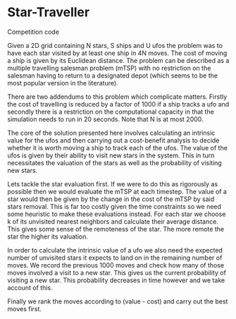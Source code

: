 # Star-Traveller
Competition code

Given a 2D grid containing N stars, S ships and U ufos the problem was to have each star visited by at least one ship in 4N moves. The cost of moving a ship is given by its Euclidean distance. The problem can be described as a multiple travelling salesman problem (mTSP) with no restriction on the salesman having to return to a designated depot (which seems to be the most popular version in the literature).

There are two addendums to this problem which complicate matters. Firstly the cost of travelling is reduced by a factor of 1000 if a ship tracks a ufo and secondly there is a restriction on the computational capacity in that the simulation needs to run in 20 seconds. Note that N is at most 2000.

The core of the solution presented here involves calculating an intrinsic value for the ufos and then carrying out a cost-benefit analysis to decide whether it is worth moving a ship to track each of the ufos. The value of the ufos is given by their ability to visit new stars in the system. This in turn necessitates the valuation of the stars as well as the probability of visiting new stars.

Lets tackle the star evaluation first. If we were to do this as rigorously as possible then we would evaluate the mTSP at each timestep. The value of a star would then be given by the change in the cost of the mTSP by said stars removal. This is far too costly given the time constraints so we need some heuristic to make these evaluations instead. For each star we choose k of its unvisited nearest neighbors and calculate their average distance. This gives some sense of the remoteness of the star. The more remote the star the higher its valuation.

In order to calculate the intrinsic value of a ufo we also need the expected number of unvisited stars it expects to land on in the remaining number of moves. We record the previous 1000 moves and check how many of those moves involved a visit to a new star. This gives us the current probability of visiting a new star. This probability decreases in time however and we take account of this.

Finally we rank the moves according to (value - cost) and carry out the best moves first.


